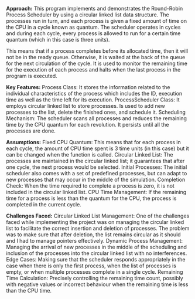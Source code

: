 **Approach:**
This program implements and demonstrates the Round-Robin Process Scheduler by using a circular linked list data structure. The processes run in turn, and each process is given a fixed amount of time on the CPU in a cycle known as quantum. The scheduler operates in cycles and during each cycle, every process is allowed to run for a certain time quantum (which in this case is three units).

This means that if a process completes before its allocated time, then it will not be in the ready queue. Otherwise, it is waited at the back of the queue for the next circulation of the cycle. It is used to monitor the remaining time for the execution of each process and halts when the last process in the program is executed.

**Key Features:**
Process Class: It stores the information related to the individual characteristics of the process which includes the ID, execution time as well as the time left for its execution.
ProcessScheduler Class: It employs circular linked list to store processes. Is used to add new processes to the list, delete the finished ones, and schedule it.
Scheduling Mechanism: The scheduler scans all processes and reduces the remaining time by the CPU quantum for each revolution. It persists until all the processes are done.

**Assumptions:**
Fixed CPU Quantum: This means that for each process in each cycle, the amount of CPU time spent is 3 time units (in this case) but it can be changed when the function is called.
Circular Linked List: The processes are maintained in the circular linked list; it guarantees that after one cycle, the next process would be selected.
Initial Processes: The initial scheduler also comes with a set of predefined processes, but can adapt to new processes that may occur in the middle of the simulation.
Completion Check: When the time required to complete a process is zero, it is not included in the circular linked list.
CPU Time Management: If the remaining time for a process is less than the quantum for the CPU, the process is completed in the current cycle.


**Challenges Faced:**
Circular Linked List Management: One of the challenges faced while implementing the project was on managing the circular linked list to facilitate the correct insertion and deletion of processes. The problem was to make sure that after deletion, the list remains circular as it should and I had to manage pointers effectively.
Dynamic Process Management: Managing the arrival of new processes in the middle of the scheduling and inclusion of the processes into the circular linked list with no interferences.
Edge Cases: Making sure that the scheduler responds appropriately in the case when there is only the first process, when the list of processes is empty, or when multiple processes complete in a single cycle.
Remaining Time Calculation: Precisely controlling the remaining time count, possibly with negative values or incorrect behaviour when the remaining time is less than the CPU time.
